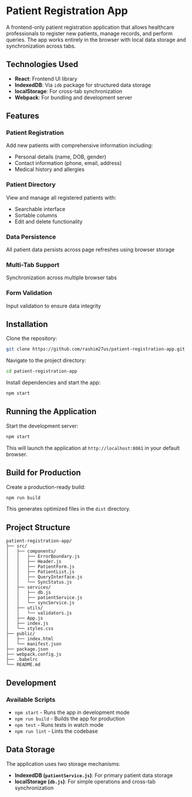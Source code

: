 # Patient Registration App

A frontend-only patient registration application that allows healthcare professionals to register new patients, manage records, and perform queries. The app works entirely in the browser with local data storage and synchronization across tabs.

## Technologies Used

- **React**: Frontend UI library  
- **IndexedDB**: Via `idb` package for structured data storage  
- **localStorage**: For cross-tab synchronization  
- **Webpack**: For bundling and development server  

## Features

### Patient Registration
Add new patients with comprehensive information including:
- Personal details (name, DOB, gender)
- Contact information (phone, email, address)
- Medical history and allergies

### Patient Directory
View and manage all registered patients with:
- Searchable interface
- Sortable columns
- Edit and delete functionality

### Data Persistence
All patient data persists across page refreshes using browser storage

### Multi-Tab Support
Synchronization across multiple browser tabs

### Form Validation
Input validation to ensure data integrity

## Installation

Clone the repository:
```bash
git clone https://github.com/rashim27us/patient-registration-app.git
```

Navigate to the project directory:
```bash
cd patient-registration-app
```

Install dependencies and start the app:
```bash
npm start
```

## Running the Application

Start the development server:
```bash
npm start
```

This will launch the application at `http://localhost:8081` in your default browser.

## Build for Production

Create a production-ready build:
```bash
npm run build
```

This generates optimized files in the `dist` directory.

## Project Structure

```
patient-registration-app/
├── src/
│   ├── components/
│   │   ├── ErrorBoundary.js
│   │   ├── Header.js
│   │   ├── PatientForm.js
│   │   ├── PatientList.js
│   │   ├── QueryInterface.js
│   │   └── SyncStatus.js
│   ├── services/
│   │   ├── db.js
│   │   ├── patientService.js
│   │   └── syncService.js
│   ├── utils/
│   │   └── validators.js
│   ├── App.js
│   ├── index.js
│   └── styles.css
├── public/
│   ├── index.html
│   └── manifest.json
├── package.json
├── webpack.config.js
├── .babelrc
└── README.md
```

## Development

### Available Scripts

- `npm start` - Runs the app in development mode  
- `npm run build` - Builds the app for production  
- `npm test` - Runs tests in watch mode  
- `npm run lint` - Lints the codebase  

## Data Storage

The application uses two storage mechanisms:
- **IndexedDB (`patientService.js`)**: For primary patient data storage  
- **localStorage (`db.js`)**: For simple operations and cross-tab synchronization  


